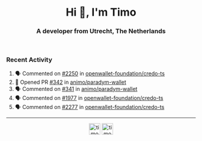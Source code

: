 <h1 align="center">Hi 👋, I'm Timo</h1>
<h3 align="center">A developer from Utrecht, The Netherlands</h3>
<br/>
<!-- https://github.com/rahuldkjain/github-profile-readme-generator --!>

<!--  <p align="left"><img src="https://github-readme-stats.vercel.app/api?username=timoglastra&show_icons=true&count_private=true&" alt="timoglastra" /></p> --!>

<!--
Github language stats
<p align="left"><img src="https://github-readme-stats.vercel.app/api/top-langs/?username=timoglastra&layout=compact" alt="timoglastra" /><p>
-->

<!-- Codestats language stats -->
<!-- <p align="left"><img src="https://codestats-readme.vercel.app/api/top-langs/?username=timoglastra&layout=compact&language_count=12" alt="timoglastra" /><p>    --!>
  
<h3>Recent Activity</h3>

<!--START_SECTION:activity-->
1. 🗣 Commented on [#2250](https://github.com/openwallet-foundation/credo-ts/pull/2250#issuecomment-2879779496) in [openwallet-foundation/credo-ts](https://github.com/openwallet-foundation/credo-ts)
2. 💪 Opened PR [#342](https://github.com/animo/paradym-wallet/pull/342) in [animo/paradym-wallet](https://github.com/animo/paradym-wallet)
3. 🗣 Commented on [#341](https://github.com/animo/paradym-wallet/issues/341#issuecomment-2876303356) in [animo/paradym-wallet](https://github.com/animo/paradym-wallet)
4. 🗣 Commented on [#1977](https://github.com/openwallet-foundation/credo-ts/issues/1977#issuecomment-2868900830) in [openwallet-foundation/credo-ts](https://github.com/openwallet-foundation/credo-ts)
5. 🗣 Commented on [#2277](https://github.com/openwallet-foundation/credo-ts/issues/2277#issuecomment-2868781995) in [openwallet-foundation/credo-ts](https://github.com/openwallet-foundation/credo-ts)
<!--END_SECTION:activity-->

---

<p align="center">
<a href="https://twitter.com/timoglastra" target="blank"><img align="center" src="https://cdn.jsdelivr.net/npm/simple-icons@3.0.1/icons/twitter.svg" alt="timoglastra" height="30" width="30" /></a>
<a href="https://linkedin.com/in/timoglastra" target="blank"><img align="center" src="https://cdn.jsdelivr.net/npm/simple-icons@3.0.1/icons/linkedin.svg" alt="timoglastra" height="30" width="30" /></a>
</p>



